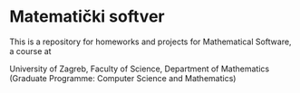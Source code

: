 # Matematički softver

This is a repository for homeworks and projects for Mathematical Software, a course at

University of Zagreb, Faculty of Science, Department of Mathematics (Graduate Programme: Computer Science and Mathematics)
